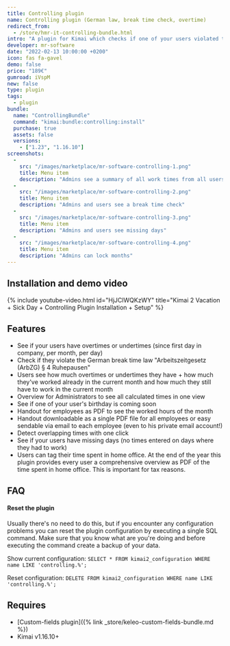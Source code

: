 ```yaml
---
title: Controlling plugin
name: Controlling plugin (German law, break time check, overtime)
redirect_from:
  - /store/hmr-it-controlling-bundle.html
intro: "A plugin for Kimai which checks if one of your users violated the German break time law + nominal and actual work time comparison + overtime view"
developer: mr-software
date: "2022-02-13 10:00:00 +0200"
icon: fas fa-gavel
demo: false 
price: "189€"
gumroad: iVspM
new: false
type: plugin
tags:
  - plugin
bundle:
  name: "ControllingBundle"
  command: "kimai:bundle:controlling:install"
  purchase: true
  assets: false
  versions:
    - ["1.23", "1.16.10"]
screenshots:
  - 
    src: "/images/marketplace/mr-software-controlling-1.png"
    title: Menu item
    description: "Admins see a summary of all work times from all users"
  - 
    src: "/images/marketplace/mr-software-controlling-2.png"
    title: Menu item
    description: "Admins and users see a break time check"
  - 
    src: "/images/marketplace/mr-software-controlling-3.png"
    title: Menu item
    description: "Admins and users see missing days"
  - 
    src: "/images/marketplace/mr-software-controlling-4.png"
    title: Menu item
    description: "Admins can lock months"
---
```


## Installation and demo video

{% include youtube-video.html id="HjJClWQKzWY" title="Kimai 2 Vacation + Sick Day + Controlling Plugin Installation + Setup" %}

## Features

- See if your users have overtimes or undertimes (since first day in company, per month, per day)
- Check if they violate the German break time law "Arbeitszeitgesetz (ArbZG) § 4 Ruhepausen"
- Users see how much overtimes or undertimes they have + how much they've worked already in the current month and how much they still have to work in the current month
- Overview for Administrators to see all calculated times in one view
- See if one of your user's birthday is coming soon
- Handout for employees as PDF to see the worked hours of the month
- Handout downloadable as a single PDF file for all employees or easy sendable via email to each employee (even to his private email account!)
- Detect overlapping times with one click
- See if your users have missing days (no times entered on days where they had to work)
- Users can tag their time spent in home office. At the end of the year this plugin provides every user a comprehensive overview as PDF of the time spent in home office. This is
  important for tax reasons.

## FAQ

#### Reset the plugin

Usually there's no need to do this, but if you encounter any configuration problems you can reset the plugin configuration by executing a single SQL command. Make sure that you know what are you're doing and before executing the command create a backup of your data.

Show current configuration: `SELECT * FROM kimai2_configuration WHERE name LIKE 'controlling.%';`

Reset configuration: `DELETE FROM kimai2_configuration WHERE name LIKE 'controlling.%';`

## Requires

- [Custom-fields plugin]({% link _store/keleo-custom-fields-bundle.md %})
- Kimai v1.16.10+
